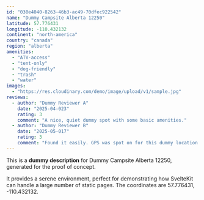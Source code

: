 ```yaml
---
id: "030e4040-8263-46b3-ac49-70dfec922542"
name: "Dummy Campsite Alberta 12250"
latitude: 57.776431
longitude: -110.432132
continent: "north-america"
country: "canada"
region: "alberta"
amenities:
  - "ATV-access"
  - "tent-only"
  - "dog-friendly"
  - "trash"
  - "water"
images:
  - "https://res.cloudinary.com/demo/image/upload/v1/sample.jpg"
reviews:
  - author: "Dummy Reviewer A"
    date: "2025-04-023"
    rating: 3
    comment: "A nice, quiet dummy spot with some basic amenities."
  - author: "Dummy Reviewer B"
    date: "2025-05-017"
    rating: 3
    comment: "Found it easily. GPS was spot on for this dummy location."
---
```


This is a **dummy description** for Dummy Campsite Alberta 12250, generated for the proof of concept.

It provides a serene environment, perfect for demonstrating how SvelteKit can handle a large number of static pages. The coordinates are 57.776431, -110.432132.
